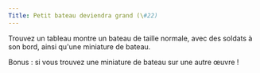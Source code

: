 ```yaml
---
Title: Petit bateau deviendra grand (\#22)
---
```


Trouvez un tableau montre un bateau de taille normale, avec des soldats à son bord, ainsi qu'une miniature de bateau.

Bonus : si vous trouvez une miniature de bateau sur une autre œuvre !